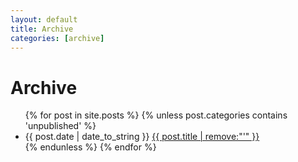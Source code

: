 ```yaml
---
layout: default
title: Archive
categories: [archive]
---
```


Archive
=======

<ul class="archive">
{% for post in site.posts %}
{% unless post.categories contains 'unpublished' %}
<li class="archive"><span>{{ post.date | date_to_string }}</span>
  <a href="{{ post.url }}" class="post-title">{{ post.title |  remove:"'" }}</a>
</li>
{% endunless %}
{% endfor %}
</ul>
